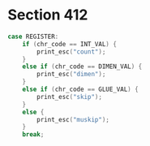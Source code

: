 # Section 412

```c << Cases of |print_cmd_chr| for symbolic printing of primitives >>+=
case REGISTER:
    if (chr_code == INT_VAL) {
        print_esc("count");
    }
    else if (chr_code == DIMEN_VAL) {
        print_esc("dimen");
    }
    else if (chr_code == GLUE_VAL) {
        print_esc("skip");
    }
    else {
        print_esc("muskip");
    }
    break;
```
